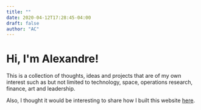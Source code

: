 ```yaml
---
title: ""
date: 2020-04-12T17:28:45-04:00
draft: false
author: "AC"
---
```



# Hi, I'm Alexandre!

This is a collection of thoughts, ideas and projects that are of my own interest such as but not limited to technology, space, operations research, finance, art and leadership.

Also, I thought it would be interesting to share how I built this website [here](/publications/posts/secondpublication.html).  
</br>
</br>

